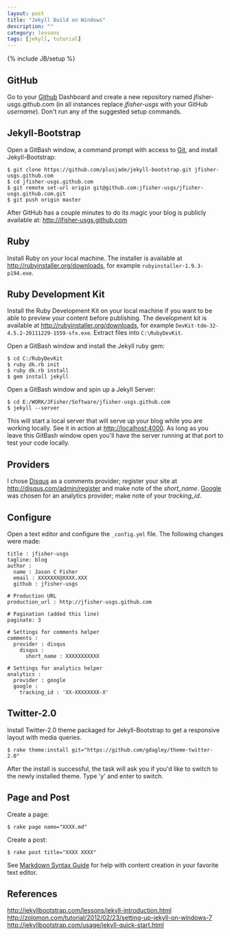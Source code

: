 ```yaml
---
layout: post
title: "Jekyll Build on Windows"
description: ""
category: lessons
tags: [jekyll, tutorial]
---
```

{% include JB/setup %}

## GitHub

Go to your [Github](https://github.com) Dashboard and create a new repository 
named jfisher-usgs.github.com (in all instances replace *jfisher-usgs* with 
your GitHub *username*). Don't run any of the suggested setup commands.

## Jekyll-Bootstrap

Open a GitBash window, a command prompt with access to [Git](http://git-scm.com/), 
and install Jekyll-Bootstrap:

    $ git clone https://github.com/plusjade/jekyll-bootstrap.git jfisher-usgs.github.com
    $ cd jfisher-usgs.github.com
    $ git remote set-url origin git@github.com:jfisher-usgs/jfisher-usgs.github.com.git
    $ git push origin master

After GitHub has a couple minutes to do its magic your blog is publicly
available at:
<http://jfisher-usgs.github.com>

## Ruby

Install Ruby on your local machine. The installer is available at 
<http://rubyinstaller.org/downloads>, for example 
`rubyinstaller-1.9.3-p194.exe`.

## Ruby Development Kit

Install the Ruby Development Kit on your local machine if you want to
be able to preview your content before publishing. 
The development kit is available at <http://rubyinstaller.org/downloads>, 
for example `DevKit-tdm-32-4.5.2-20111229-1559-sfx.exe`.
Extract files into `C:\RubyDevKit`.

Open a GitBash window and install the Jekyll ruby gem:

    $ cd C:/RubyDevKit
    $ ruby dk.rb init
    $ ruby dk.rb install
    $ gem install jekyll

Open a GitBash window and spin up a Jekyll Server:

    $ cd E:/WORK/JFisher/Software/jfisher-usgs.github.com
    $ jekyll --server

This will start a local server that will serve up your blog while you are
working locally. See it in action at <http://localhost:4000>.
As long as you leave this GitBash window open you'll have
the server running at that port to test your code locally.

## Providers
I chose [Disqus](http://disqus.com) as a comments provider; 
register your site at <http://disqus.com/admin/register> and
make note of the *short_name*. 
[Google](http://www.google.com/analytics/) was chosen for an 
analytics provider; make note of your *tracking_id*.

## Configure

Open a text editor and configure the `_config.yml` file. The following changes
were made:

    title : jfisher-usgs
    tagline: blog
    author :
      name : Jason C Fisher
      email : XXXXXXX@XXXX.XXX
      github : jfisher-usgs

    # Production URL
    production_url : http://jfisher-usgs.github.com
    
    # Pagination (added this line)
    paginate: 3
    
    # Settings for comments helper
    comments :
      provider : disqus
        disqus :
          short_name : XXXXXXXXXXX

    # Settings for analytics helper
    analytics :
      provider : google
      google :
        tracking_id : 'XX-XXXXXXXX-X'

## Twitter-2.0

Install Twitter-2.0 theme packaged for Jekyll-Bootstrap to get a responsive
layout with media queries.

    $ rake theme:install git="https://github.com/gdagley/theme-twitter-2.0"

After the install is successful, the task will ask you if you'd like to switch 
to the newly installed theme. Type 'y' and enter to switch.

## Page and Post

Create a page:

    $ rake page name="XXXX.md"

Create a post:

    $ rake post title="XXXX XXXX"
    
See [Markdown Syntax Guide](http://daringfireball.net/projects/markdown) for 
help with content creation in your favorite text editor.

## References

<http://jekyllbootstrap.com/lessons/jekyll-introduction.html>   
<http://zolomon.com/tutorial/2012/02/23/setting-up-jekyll-on-windows-7>  
<http://jekyllbootstrap.com/usage/jekyll-quick-start.html>  
